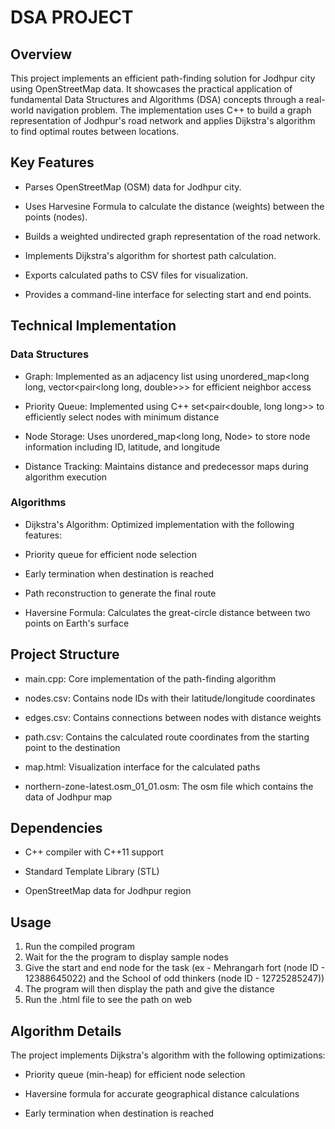 # DSA PROJECT

## Overview
This project implements an efficient path-finding solution for Jodhpur city using OpenStreetMap data. It showcases the practical application of fundamental Data Structures and Algorithms (DSA) concepts through a real-world navigation problem. The implementation uses C++ to build a graph representation of Jodhpur's road network and applies Dijkstra's algorithm to find optimal routes between locations.

## Key Features 

- Parses OpenStreetMap (OSM) data for Jodhpur city.

- Uses Harvesine Formula to calculate the distance (weights) between the points (nodes).

- Builds a weighted undirected graph representation of the road network.

- Implements Dijkstra's algorithm for shortest path calculation.

- Exports calculated paths to CSV files for visualization.

- Provides a command-line interface for selecting start and end points.

## Technical Implementation
### Data Structures
- Graph: Implemented as an adjacency list using unordered_map<long long, vector<pair<long long, double>>> for efficient neighbor access

- Priority Queue: Implemented using C++ set<pair<double, long long>> to efficiently select nodes with minimum distance

- Node Storage: Uses unordered_map<long long, Node> to store node information including ID, latitude, and longitude

- Distance Tracking: Maintains distance and predecessor maps during algorithm execution

### Algorithms
- Dijkstra's Algorithm: Optimized implementation with the following features:

- Priority queue for efficient node selection

- Early termination when destination is reached

- Path reconstruction to generate the final route

- Haversine Formula: Calculates the great-circle distance between two points on Earth's surface

## Project Structure

- main.cpp: Core implementation of the path-finding algorithm

- nodes.csv: Contains node IDs with their latitude/longitude coordinates

- edges.csv: Contains connections between nodes with distance weights

- path.csv: Contains the calculated route coordinates from the starting point to the destination

- map.html: Visualization interface for the calculated paths

- northern-zone-latest.osm_01_01.osm: The osm file which contains the data of Jodhpur map

## Dependencies
- C++ compiler with C++11 support

- Standard Template Library (STL)

- OpenStreetMap data for Jodhpur region

## Usage 
1. Run the compiled program
2.  Wait for the the program to display sample nodes
3.  Give the start and end node for the task (ex - Mehrangarh fort (node ID - 12388645022)  and the School of odd thinkers (node ID - 12725285247))
4.  The program will then display the path and give the distance
5.  Run the .html file to see the path on web

## Algorithm Details

 The project implements Dijkstra's algorithm with the following optimizations:

- Priority queue (min-heap) for efficient node selection

- Haversine formula for accurate geographical distance calculations

- Early termination when destination is reached

